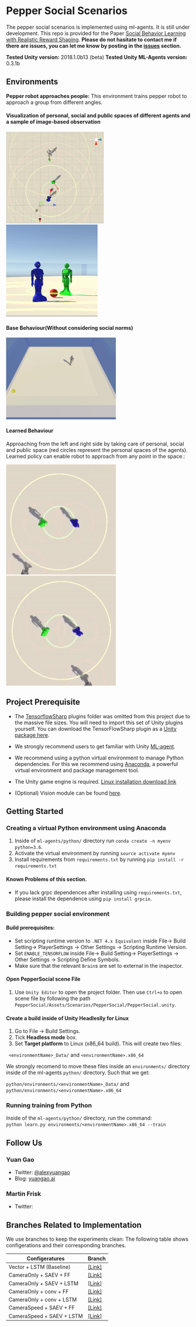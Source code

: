 # Pepper Social Scenarios
The pepper social scenarios is implemented using ml-agents. It is still under development. This repo is provided for the Paper [Social Behavior Learning with Realistic Reward Shaping](https://arxiv.org/abs/1810.06979). **Please do not hasitate to contact me if there are issues, you can let me know by posting in the [issues](https://github.com/usr-lab/PepperSocial/issues) section.**

**Tested Unity version:** 2018.1.0b13 (beta)
**Tested Unity ML-Agents version:** 0.3.1b

## Environments
**Pepper robot approaches people:** This environment trains pepper robot to approach a group from different angles.

#### Visualization of personal, social and public spaces of different agents and a sample of image-based observation
<img src="Screenshots/topdown.gif" style="display:inline" height="250"/> <img src="Screenshots/firstperson.gif" style="display:inline" height="250"/>

#### Base Behaviour(Without considering social norms)
<img src="Screenshots/force-actions.gif" width="300"/>

#### Learned Behaviour
Approaching from the left and right side by taking care of personal, social and public space (red circles represent the personal spaces of the agents). Learned policy can enable robot to approach from any point in the space.:

<img src="Screenshots/A1.gif" style="display:inline" width="300"/>  <img src="Screenshots/A2.gif" width="300"/>


## Project Prerequisite
* The [TensorflowSharp](https://github.com/Unity-Technologies/ml-agents/blob/master/docs/Background-TensorFlow.md#tensorflowsharp) plugins folder was omitted from this project due to the massive file sizes. You will need to import this set of Unity plugins yourself. You can download the TensorFlowSharp plugin as a [Unity package here](https://s3.amazonaws.com/unity-ml-agents/0.3/TFSharpPlugin.unitypackage).

* We strongly recommend users to get familiar with Unity [ML-agent](https://github.com/Danielhp95/ml-agents).

* We recommend using a python virtual environment to manage Python dependencies. For this we recommend using [Anaconda](https://www.anaconda.com/), a powerful virtual environment and package management tool. 

* The Unity game engine is required. [Linux installation download link](https://forum.unity.com/threads/unity-on-linux-release-notes-and-known-issues.350256/page-2)

* (Optional) Vision module can be found [here](https://github.com/mightypirate1/AutoEnc_House).

## Getting Started

### Creating a virtual Python environment using Anaconda

1. Inside of `ml-agents/python/` directory run `conda create -n myenv python=3.6`.
2. Activate the virtual environment by running `source activate myenv`
3. Install requirements from `requirements.txt` by running `pip install -r requirements.txt`

#### Known Problems of this section.
- If you lack grpc dependences after installing using `requirements.txt`, please install the dependence using `pip install grpcio`.

### Building pepper social environment

#### Build prerequisites:
+ Set scripting runtime version to `.NET 4.x Equivalent` inside File-> Build Setting-> PlayerSettings -> Other Settings -> Scripting Runtime Version.
+ Set `ENABLE_TENSORFLOW` inside File-> Build Setting-> PlayerSettings -> Other Settings -> Scripting Define Symbols.
+ Make sure that the relevant `Brain`s are set to external in the inspector.

#### Open PepperSocial scene File
1. Use `Unity Editor` to open the project folder. Then use `Ctrl+o` to open scene file by following the path `PepperSocial/Assets/Scenarios/PepperSocial/PepperSocial.unity`.

#### Create a build inside of Unity Headleslly for Linux
1. Go to File -> Build Settings.
2. Tick **Headless mode** box.
3. Set **Target platform** to Linux (x86_64 build).
This will create two files:

` <environmentName>_Data/` and `<environmentName>.x86_64`

We strongly recomend to move these files inside an `environments/` directory inside of the ml-agents `python/` directory. Such that we get:

`python/environments/<environmentName>_Data/` and `python/environments/<environmentName>.x86_64`

### Running training from Python
Inside of the `ml-agents/python/` directory, run the command:  
`python learn.py environments/<environmentName>.x86_64 --train`




## Follow Us
### Yuan Gao

* Twitter: [@alexyuangao](http://twitter.com/alexyuangao)
* Blog: [yuangao.ai](http://yuangao.ai)

### Martin Frisk

* Twitter: 

## Branches Related to Implementation

We use branches to keep the experiments clean:
The following table shows configerations and their corresponding branches.

| Configeratures            | Branch                                                                                  |
|---------------------------|-----------------------------------------------------------------------------------------|
| Vector + LSTM (Baseline)  | [[Link]](https://github.com/usr-lab/PepperSocial/tree/BASELINE-v0.2a)             |
| CameraOnly + SAEV + FF    | [[Link]](https://github.com/usr-lab/PepperSocial/tree/CameraOnly-OurAE-v0.2a-ff)  |
| CameraOnly + SAEV + LSTM  | [[Link]](https://github.com/usr-lab/PepperSocial/tree/CameraOnly-OurAE-v0.2a)     |
| CameraOnly + conv + FF    | [[Link]](https://github.com/usr-lab/PepperSocial/tree/CameraOnly-ConvAE-v0.2a-ff) |
| CameraOnly + conv + LSTM  | [[Link]](https://github.com/usr-lab/PepperSocial/tree/CameraSpeed-ConvAE-v0.2a)   |
| CameraSpeed + SAEV + FF   | [[Link]](https://github.com/usr-lab/PepperSocial/tree/CameraSpeed-OurAE-v0.2a-ff) |
| CameraSpeed + SAEV + LSTM | [[Link]](https://github.com/usr-lab/PepperSocial/tree/CameraSpeed-OurAE-v0.2a)    |
